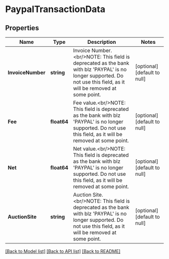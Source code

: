# PaypalTransactionData

## Properties
Name | Type | Description | Notes
------------ | ------------- | ------------- | -------------
**InvoiceNumber** | **string** | Invoice Number.&lt;br/&gt;NOTE: This field is deprecated as the bank with blz &#39;PAYPAL&#39; is no longer supported. Do not use this field, as it will be removed at some point. | [optional] [default to null]
**Fee** | **float64** | Fee value.&lt;br/&gt;NOTE: This field is deprecated as the bank with blz &#39;PAYPAL&#39; is no longer supported. Do not use this field, as it will be removed at some point. | [optional] [default to null]
**Net** | **float64** | Net value.&lt;br/&gt;NOTE: This field is deprecated as the bank with blz &#39;PAYPAL&#39; is no longer supported. Do not use this field, as it will be removed at some point. | [optional] [default to null]
**AuctionSite** | **string** | Auction Site.&lt;br/&gt;NOTE: This field is deprecated as the bank with blz &#39;PAYPAL&#39; is no longer supported. Do not use this field, as it will be removed at some point. | [optional] [default to null]

[[Back to Model list]](../README.md#documentation-for-models) [[Back to API list]](../README.md#documentation-for-api-endpoints) [[Back to README]](../README.md)


